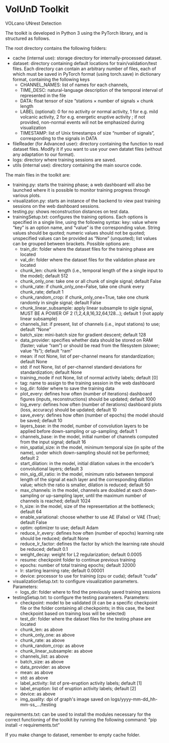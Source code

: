 # VolUnD Toolkit
VOLcano UNrest Detection

The toolkit is developed in Python 3 using the PyTorch library, and is structured as follows.

The root directory contains the following folders:
* cache (internal use): storage directory for internally-processed dataset.
* dataset: directory containing default locations for train/validation/test files. Each directory can contain an arbitrary number of files, each of which must be saved in PyTorch format (using torch.save) in dictionary format, containing the following keys
  - CHANNEL_NAMES: list of names for each channels,
  - TIME_DESC: natural-language description of the temporal interval of represented in the file
  - DATA: float tensor of size “stations × number of signals × chunk length
  - LABEL (optional): 0 for no activity or normal activity, 1 for e.g. mild volcanic activity, 2 for e.g. energetic eruptive activity ; if not provided, non-normal events will not be emphasized during visualization 
  - TIMESTAMP: list of Unix timestamps of size “number of signals”, corresponding to the signals in DATA
* fileReader (for Advanced user): directory containing the function to read dataset files. Modify it if you want to use your own datatet files (without any adaptation to our format).
* logs: directory where training sessions are saved.
* utils (internal use): directory containing the main source code.
	
The main files in the toolkit are:
* training.py: starts the training phase; a web dashboard will also be launched where it is possible to monitor training progress through various plots.
* visualization.py: starts an instance of the backend to view past training sessions on the web dashboard sessions.
* testing.py: shows reconstruction distances on test data.
* trainingSetup.txt: configures the training options. Each options is specified in a single line, using the following syntax: 
		key: value
		where “key” is an option name, and “value” is the corresponding value. String values should be quoted; numeric values should not be quoted; unspecified values can be provided as “None” (unquoted); list values can be grouped between brackets.
		Possible options are:
  - train_dir: folder where the dataset files for the training phase are located
  - val_dir: folder where the dataset files for the validation phase are located
  - chunk_len: chunk length (i.e., temporal length of the a single input to the model); default 512
  - chunk_only_one: take one or all chunk of single signal; default False
  - chunk_rate: if chunk_only_one=False, take one chunk every chunk_rate; default 1
  - chunk_random_crop: if chunk_only_one=True, take one chunk randomly in single signal; default False
  - chunk_linear_subsample: apply linear subsample to sigle signal, MUST BE A POWER OF 2 (1,2,4,8,16,32,64,128...); default 1 (not apply linear subsample)
  - channels_list: if present, list of channels (i.e., input stations) to use; default “None”
  - batch_size: mini-batch size for gradient descent; default 128
  - data_provider: specifies whether data should be stored on RAM (faster; value “ram”) or should be read from the filesystem (slower; value “fs”); default “ram”
  - mean: if not None, list of per-channel means for standardization; default None
  - std: if not None, list of per-channel standard deviations for standardization; default None
  - training_mode if not None, list of normal activity labels; default [0]
  - tag: name to assign to the training session in the web dashboard
  - log_dir: folder where to save the training data
  - plot_every: defines how often (number of iterations) dashboard figures (inputs, reconstructions) should be updated; default 1000
  - log_every: defines how often (number of iterations) dashboard plots (loss, accuracy) should be updated; default 10
  - save_every: defines how often (number of epochs) the model should be saved; default 10
  - layers_base: in the model, number of convolution layers to be applied before down-sampling or up-sampling; default 1
  - channels_base: in the model, initial number of channels computed from the input signal; default 16
  - min_spatial_size: in the model, minimum temporal size (in spite of the name), under which down-sampling should not be performed; default 2
  - start_dilation: in the model, initial dilation values in the encoder’s convolutional layers; default 3
  - min_sig_dil_ratio: in the model, minimum ratio between temporal length of the signal at each layer and the corresponding dilation value; which the ratio is smaller, dilation is reduced; default 50
  - max_channels: in the model, channels are doubled at each down-sampling or up-sampling layer, until the maximum number of channels is reached; default 1024
  - h_size: in the model, size of the representation at the bottleneck; default 64
  - enable_variational: choose whether to use AE (False) or VAE (True); default False
  - optim: optimizer to use; default Adam
  - reduce_lr_every: defines how often (number of epochs) learning rate should be reduced; default None
  - reduce_lr_factor: defines the factor by which the learning rate should be reduced; default 0.1
  - weight_decay: weight for L2 regularization; default 0.0005
  - resume: checkpoint folder to continue previous training
  - epochs: number of total training epochs; default 32000
  - lr: starting learning rate; default 0.00001
  - device: processor to use for training (cpu or cuda); default “cuda”
* visualizationSetup.txt: to configure visualization parameters. Parameters:
  - logs_dir: folder where to find the previously saved training sessions 
* testingSetup.txt: to configure the testing parameters. Parameters:
  - checkpoint: model to be validated (it can be a specific checkpoint file or the folder containing all checkpoints; in this case, the best checkpoint based on training loss will be selected)
  - test_dir: folder where the dataset files for the testing phase are located
  - chunk_len: as above
  - chunk_only_one: as above
  - chunk_rate: as above
  - chunk_random_crop: as above
  - chunk_linear_subsample: as above
  - channels_list: as above
  - batch_size: as above
  - data_provider: as above
  - mean: as above
  - std: as above
  - label_activity: list of pre-eruption activity labels; default [1]
  - label_eruption: list of eruption activity labels; default [2]
  - device: as above
  - img_quality: dpi of graph's image saved on logs/yyyy-mm-dd_hh-mm-ss_.../testing

requirements.txt: can be used to install the modules necessary for the correct functioning of the toolkit by running the following command: “pip install -r requirements.txt”

If you make change to dataset, remember to empty cache folder.
